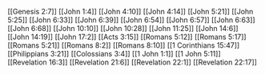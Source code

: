 [[Genesis 2:7]]
[[John 1:4]]
[[John 4:10]]
[[John 4:14]]
[[John 5:21]]
[[John 5:25]]
[[John 6:33]]
[[John 6:39]]
[[John 6:54]]
[[John 6:57]]
[[John 6:63]]
[[John 6:68]]
[[John 10:10]]
[[John 10:28]]
[[John 11:25]]
[[John 14:6]]
[[John 14:19]]
[[John 17:2]]
[[Acts 3:15]]
[[Romans 5:12]]
[[Romans 5:17]]
[[Romans 5:21]]
[[Romans 8:2]]
[[Romans 8:10]]
[[1 Corinthians 15:47]]
[[Philippians 3:21]]
[[Colossians 3:4]]
[[1 John 1:1]]
[[1 John 5:11]]
[[Revelation 16:3]]
[[Revelation 21:6]]
[[Revelation 22:1]]
[[Revelation 22:17]]
